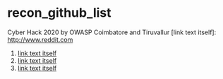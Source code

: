 # recon_github_list
Cyber Hack 2020 by OWASP Coimbatore and Tiruvallur
[link text itself]: http://www.reddit.com
1. [link text itself](https://github.com/projectdiscovery/nuclei-templates)
2. [link text itself](https://github.com/danielmiessler/SecLists)
3. [link text itself](https://github.com/OWASP/Amass)

